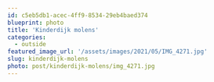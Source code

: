 ```yaml
---
id: c5eb5db1-acec-4ff9-8534-29eb4baed374
blueprint: photo
title: 'Kinderdijk molens'
categories:
  - outside
featured_image_url: '/assets/images/2021/05/IMG_4271.jpg'
slug: kinderdijk-molens
photo: post/kinderdijk-molens/img_4271.jpg
---
```

<p><!-- wp:image {"id":1500,"sizeSlug":"large","linkDestination":"none"} --></p>
<figure class="wp-block-image size-large"><img src="/assets/images/2021/05/IMG_4271-768x1024.jpg" alt="" class="wp-image-1500"/></figure>
<p><!-- /wp:image --></p>
